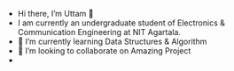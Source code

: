 - Hi there, I’m Uttam 👋
- I am currently an undergraduate student of Electronics & Communication Engineering at NIT Agartala.
- 🌱 I’m currently learning Data Structures & Algorithm 
- 💞️ I’m looking to collaborate on Amazing Project
- 

<!---
uttamsah724/uttamsah724 is a ✨ special ✨ repository because its `README.md` (this file) appears on your GitHub profile.
You can click the Preview link to take a look at your changes.👀 I’m interested in \ 📫 How to reach me 
--->
